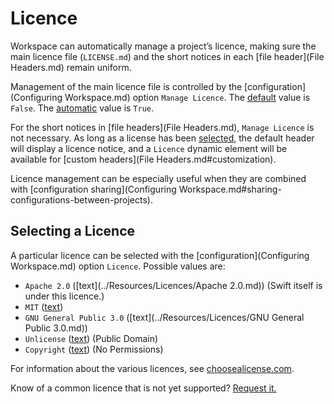 <!--
 Licence.md

 This source file is part of the Workspace open source project.

 Copyright ©2017 Jeremy David Giesbrecht and the Workspace contributors.

 Soli Deo gloria.

 Licensed under the Apache Licence, Version 2.0.
 See http://www.apache.org/licenses/LICENSE-2.0 for licence information.
 -->

# Licence

Workspace can automatically manage a project’s licence, making sure the main licence file (`LICENSE.md`) and the short notices in each [file header](File Headers.md) remain uniform.

Management of the main licence file is controlled by the [configuration](Configuring Workspace.md) option `Manage Licence`. The [default](Responsibilities.md#default-vs-automatic) value is `False`. The [automatic](Responsibilities.md#default-vs-automatic) value is `True`.

For the short notices in [file headers](File Headers.md), `Manage Licence` is not necessary. As long as a license has been [selected](#selecting-a-licence), the default header will display a licence notice, and a `Licence` dynamic element will be available for [custom headers](File Headers.md#customization).

Licence management can be especially useful when they are combined with [configuration sharing](Configuring Workspace.md#sharing-configurations-between-projects).

## Selecting a Licence

A particular licence can be selected with the [configuration](Configuring Workspace.md) option `Licence`. Possible values are:

- `Apache 2.0` ([text](../Resources/Licences/Apache 2.0.md)) (Swift itself is under this licence.)
- `MIT` ([text](../Resources/Licences/MIT.md))
- `GNU General Public 3.0` ([text](../Resources/Licences/GNU General Public 3.0.md))
- `Unlicense` ([text](../Resources/Licences/Unlicense.md)) (Public Domain)
- `Copyright` ([text](../Resources/Licences/Copyright.md)) (No Permissions)

For information about the various licences, see [choosealicense.com](https://choosealicense.com).

Know of a common licence that is not yet supported? [Request it.](https://github.com/SDGGiesbrecht/Workspace/issues)
